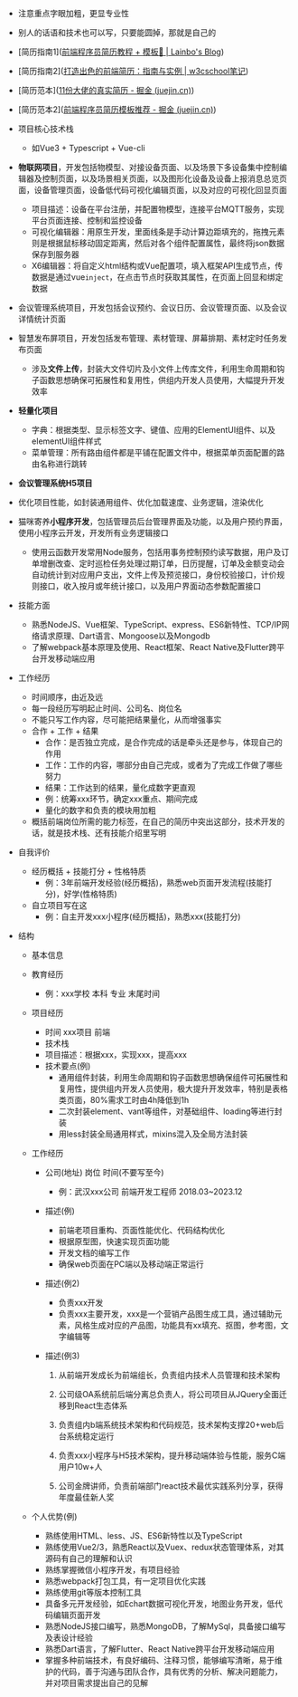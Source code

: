 - 注意重点字眼加粗，更显专业性
- 别人的话语和技术也可以写，只要能圆掉，那就是自己的
- [简历指南1]([前端程序员简历教程 + 模板📜 | Lainbo's Blog](https://lainbo.com/article/fe-resume))
- [简历指南2]([打造出色的前端简历：指南与实例 | w3cschool笔记](https://www.w3cschool.cn/article/42655968.html))
- [简历范本]([11份大佬的真实简历 - 掘金 (juejin.cn)](https://juejin.cn/post/6844903839141756936))
- [简历范本2]([前端程序员简历模板推荐 - 掘金 (juejin.cn)](https://juejin.cn/post/6973668097269956622))
- 项目核心技术栈
  - 如Vue3 + Typescript + Vue-cli
- **物联网项目**，开发包括物模型、对接设备页面、以及场景下多设备集中控制编辑器及控制页面，以及场景相关页面，以及图形化设备及设备上报消息总览页面，设备管理页面，设备低代码可视化编辑页面，以及对应的可视化回显页面
  - 项目描述：设备在平台注册，并配置物模型，连接平台MQTT服务，实现平台页面连接、控制和监控设备
  - 可视化编辑器：用原生开发，里面线条是手动计算边距填充的，拖拽元素则是根据鼠标移动固定距离，然后对各个组件配置属性，最终将json数据保存到服务器
  - X6编辑器：将自定义html结构或Vue配置项，填入框架API生成节点，传数据是通过vue`inject`，在点击节点时获取其属性，在页面上回显和绑定数据
- 会议管理系统项目，开发包括会议预约、会议日历、会议管理页面、以及会议详情统计页面
- 智慧发布屏项目，开发包括发布管理、素材管理、屏幕排期、素材定时任务发布页面
  - 涉及**文件上传**，封装大文件切片及小文件上传库文件，利用生命周期和钩子函数思想确保可拓展性和复用性，供组内开发人员使用，大幅提升开发效率
- **轻量化项目**
  - 字典：根据类型、显示标签文字、键值、应用的ElementUI组件、以及elementUI组件样式
  - 菜单管理：所有路由组件都是平铺在配置文件中，根据菜单页面配置的路由名称进行跳转
- **会议管理系统H5项目**
- 优化项目性能，如封装通用组件、优化加载速度、业务逻辑，渲染优化
- 猫咪寄养**小程序开发**，包括管理员后台管理界面及功能，以及用户预约界面，使用小程序云开发，开发所有业务逻辑接口
  - 使用云函数开发常用Node服务，包括用事务控制预约读写数据，用户及订单增删改查、定时巡检任务处理过期订单，日历提醒，订单及金额变动会自动统计到对应用户支出，文件上传及预览接口，身份校验接口，计价规则接口，收入按月或年统计接口，以及用户界面动态参数配置接口
- 技能方面
  - 熟悉NodeJS、Vue框架、TypeScript、express、ES6新特性、TCP/IP网络请求原理、Dart语言、Mongoose以及Mongodb
  - 了解webpack基本原理及使用、React框架、React Native及Flutter跨平台开发移动端应用

- 工作经历
  - 时间顺序，由近及远
  - 每一段经历写明起止时间、公司名、岗位名
  - 不能只写工作内容，尽可能把结果量化，从而增强事实
  - 合作 + 工作 + 结果
    - 合作：是否独立完成，是合作完成的话是牵头还是参与，体现自己的作用
    - 工作：工作的内容，哪部分由自己完成，或者为了完成工作做了哪些努力
    - 结果：工作达到的结果，量化成数字更直观
    - 例：统筹xxx环节，确定xxx重点、期间完成
    - 量化的数字和负责的模块用加粗
  - 概括前端岗位所需的能力标签，在自己的简历中突出这部分，技术开发的话，就是技术栈、还有技能介绍里写明

- 自我评价
  - 经历概括 + 技能打分 + 性格特质
    - 例：3年前端开发经验(经历概括)，熟悉web页面开发流程(技能打分)，好学(性格特质)
  - 自立项目写在这
    - 例：自主开发xxx小程序(经历概括)，熟悉xxx(技能打分)

- 结构
  - 基本信息

  - 教育经历

    - 例：xxx学校	本科	专业	末尾时间

  - 项目经历
    - 时间	xxx项目	前端
    - 技术栈
    - 项目描述：根据xxx，实现xxx，提高xxx
    - 技术要点(例)
      - 通用组件封装，利用生命周期和钩子函数思想确保组件可拓展性和复用性，提供组内开发人员使用，极大提升开发效率，特别是表格类页面，80%需求工时由4h降低到1h
      - 二次封装element、vant等组件，对基础组件、loading等进行封装
      - 用less封装全局通用样式，mixins混入及全局方法封装

  - 工作经历
    - 公司(地址)	岗位	时间(不要写至今)

      - 例：武汉xxx公司	前端开发工程师	2018.03~2023.12

    - 描述(例)
      - 前端老项目重构、页面性能优化、代码结构优化
      - 根据原型图，快速实现页面功能
      - 开发文档的编写工作
      - 确保web页面在PC端以及移动端正常运行

    - 描述(例2)

      - 负责xxx开发
      - 负责xxx主要开发，xxx是一个营销产品图生成工具，通过辅助元素，风格生成对应的产品图，功能具有xx填充、抠图，参考图，文字编辑等

    - 描述(例3)

      1. 从前端开发成长为前端组长，负责组内技术人员管理和技术架构

      2. 公司级OA系统前后端分离总负责人，将公司项目从JQuery全面迁移到React生态体系
      3. 负责组内b端系统技术架构和代码规范，技术架构支撑20+web后台系统稳定运行
      4. 负责xxx小程序与H5技术架构，提升移动端体验与性能，服务C端用户10w+人
      5. 公司金牌讲师，负责前端部门react技术最优实践系列分享，获得年度最佳新人奖

  - 个人优势(例)
    - 熟练使用HTML、less、JS、ES6新特性以及TypeScript
    - 熟练使用Vue2/3，熟悉React以及Vuex、redux状态管理体系，对其源码有自己的理解和认识
    - 熟练掌握微信小程序开发，有项目经验
    - 熟悉webpack打包工具，有一定项目优化实践
    - 熟练使用git等版本控制工具
    - 具备多元开发经验，如Echart数据可视化开发，地图业务开发，低代码编辑页面开发
    - 熟悉NodeJS接口编写，熟悉MongoDB，了解MySql，具备接口编写及表设计经验
    - 熟悉Dart语言，了解Flutter、React Native跨平台开发移动端应用
    - 掌握多种前端技术，有良好编码、注释习惯，能够编写清晰，易于维护的代码，善于沟通与团队合作，具有优秀的分析、解决问题能力，并对项目需求提出自己的见解